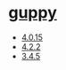 # [guppy](https://hpc.nih.gov/apps/guppy.html)
- [4.0.15](/high-throughput-sequencing/guppy/4.0.15)
- [4.2.2](/high-throughput-sequencing/guppy/4.2.2)
- [3.4.5](/high-throughput-sequencing/guppy/3.4.5)
